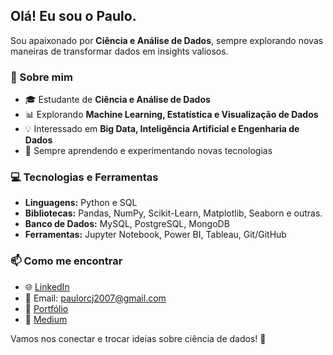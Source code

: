 ## Olá! Eu sou o Paulo.

Sou apaixonado por **Ciência e Análise de Dados**, sempre explorando novas maneiras de transformar dados em insights valiosos.

### 🚀 Sobre mim
- 🎓 Estudante de **Ciência e Análise de Dados**
- 📊 Explorando **Machine Learning, Estatística e Visualização de Dados**
- 💡 Interessado em **Big Data, Inteligência Artificial e Engenharia de Dados**
- 🔎 Sempre aprendendo e experimentando novas tecnologias

### 💻 Tecnologias e Ferramentas
- **Linguagens:** Python e SQL
- **Bibliotecas:** Pandas, NumPy, Scikit-Learn, Matplotlib, Seaborn e outras.
- **Banco de Dados:** MySQL, PostgreSQL, MongoDB
- **Ferramentas:** Jupyter Notebook, Power BI, Tableau, Git/GitHub

### 📫 Como me encontrar
- 🌐 [LinkedIn](https://www.linkedin.com/in/paulo-ribeiro-a60931348/)
- 📧 Email: paulorcj2007@gmail.com
- 📝 [Portfólio](https://paulorcj2007.wixsite.com/portfolio)
- 🚀 [Medium](https://medium.com/@Paulo007jr)

Vamos nos conectar e trocar ideias sobre ciência de dados! 🚀


<!--
**PauloJr007/PauloJr007** is a ✨ _special_ ✨ repository because its `README.md` (this file) appears on your GitHub profile.

Here are some ideas to get you started:

- 🔭 I’m currently working on ...
- 🌱 I’m currently learning ...
- 👯 I’m looking to collaborate on ...
- 🤔 I’m looking for help with ...
- 💬 Ask me about ...
- 📫 How to reach me: ...
- 😄 Pronouns: ...
- ⚡ Fun fact: ...
-->
